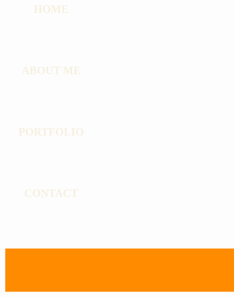 <div style="width: 294px; height: 196px; text-align: center; color: #F5F0E1; font-size: 35px; font-family: Roboto Slab; font-weight: 600; word-wrap: break-word">HOME</div>
<div style="width: 294px; height: 196px; text-align: center; color: #F5F0E1; font-size: 35px; font-family: Roboto Slab; font-weight: 600; word-wrap: break-word">ABOUT ME</div>
<div style="width: 294px; height: 196px; text-align: center; color: #F5F0E1; font-size: 35px; font-family: Roboto Slab; font-weight: 600; word-wrap: break-word">PORTFOLIO</div>
<div style="width: 294px; height: 196px; text-align: center; color: #F5F0E1; font-size: 35px; font-family: Roboto Slab; font-weight: 600; word-wrap: break-word">CONTACT</div>
<div style="width: 1440px; height: 138px; background: #FF8C00"></div>
